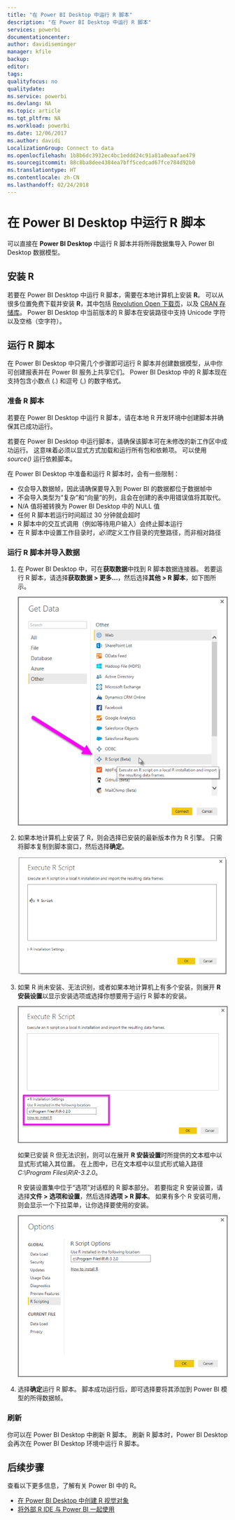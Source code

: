 ```yaml
---
title: "在 Power BI Desktop 中运行 R 脚本"
description: "在 Power BI Desktop 中运行 R 脚本"
services: powerbi
documentationcenter: 
author: davidiseminger
manager: kfile
backup: 
editor: 
tags: 
qualityfocus: no
qualitydate: 
ms.service: powerbi
ms.devlang: NA
ms.topic: article
ms.tgt_pltfrm: NA
ms.workload: powerbi
ms.date: 12/06/2017
ms.author: davidi
LocalizationGroup: Connect to data
ms.openlocfilehash: 1b8b6dc3932ec4bc1eddd24c91a81a0eaafae479
ms.sourcegitcommit: 88c8ba8dee4384ea7bff5cedcad67fce784d92b0
ms.translationtype: HT
ms.contentlocale: zh-CN
ms.lasthandoff: 02/24/2018
---
```

# <a name="run-r-scripts-in-power-bi-desktop"></a>在 Power BI Desktop 中运行 R 脚本
可以直接在 **Power BI Desktop** 中运行 R 脚本并将所得数据集导入 Power BI Desktop 数据模型。

## <a name="install-r"></a>安装 R
若要在 Power BI Desktop 中运行 R 脚本，需要在本地计算机上安装 **R**。 可以从很多位置免费下载并安装 **R**，其中包括 [Revolution Open 下载页](https://mran.revolutionanalytics.com/download/)，以及 [CRAN 存储库](https://cran.r-project.org/bin/windows/base/)。 Power BI Desktop 中当前版本的 R 脚本在安装路径中支持 Unicode 字符以及空格（空字符）。

## <a name="run-r-scripts"></a>运行 R 脚本
在 Power BI Desktop 中只需几个步骤即可运行 R 脚本并创建数据模型，从中你可创建报表并在 Power BI 服务上共享它们。 Power BI Desktop 中的 R 脚本现在支持包含小数点 (.) 和逗号 (,) 的数字格式。

### <a name="prepare-an-r-script"></a>准备 R 脚本
若要在 Power BI Desktop 中运行 R 脚本，请在本地 R 开发环境中创建脚本并确保其已成功运行。

若要在 Power BI Desktop 中运行脚本，请确保该脚本可在未修改的新工作区中成功运行。 这意味着必须以显式方式加载和运行所有包和依赖项。 可以使用 *source()* 运行依赖脚本。

在 Power BI Desktop 中准备和运行 R 脚本时，会有一些限制：

* 仅会导入数据帧，因此请确保要导入到 Power BI 的数据都位于数据帧中
* 不会导入类型为“复杂”和“向量”的列，且会在创建的表中用错误值将其取代。
* N/A 值将被转换为 Power BI Desktop 中的 NULL 值
* 任何 R 脚本若运行时间超过 30 分钟就会超时
* R 脚本中的交互式调用（例如等待用户输入）会终止脚本运行
* 在 R 脚本中设置工作目录时，*必须*定义工作目录的完整路径，而非相对路径

### <a name="run-your-r-script-and-import-data"></a>运行 R 脚本并导入数据
1. 在 Power BI Desktop 中，可在**获取数据**中找到 R 脚本数据连接器。 若要运行 R 脚本，请选择**获取数据 &gt; 更多...**，然后选择**其他 &gt; R 脚本**，如下图所示。
   
   ![](media/desktop-r-scripts/r-scripts-1.png)
2. 如果本地计算机上安装了 R，则会选择已安装的最新版本作为 R 引擎。 只需将脚本复制到脚本窗口，然后选择**确定**。
   
   ![](media/desktop-r-scripts/r-scripts-2.png)
3. 如果 R 尚未安装、无法识别，或者如果本地计算机上有多个安装，则展开 **R 安装设置**以显示安装选项或选择你想要用于运行 R 脚本的安装。
   
   ![](media/desktop-r-scripts/r-scripts-3.png)
   
   如果已安装 R 但无法识别，则可以在展开 **R 安装设置**时所提供的文本框中以显式形式输入其位置。 在上图中，已在文本框中以显式形式输入路径 *C:\Program Files\R\R-3.2.0*。
   
   R 安装设置集中位于“选项”对话框的 R 脚本部分。 若要指定 R 安装设置，请选择**文件 > 选项和设置**，然后选择**选项 > R 脚本**。 如果有多个 R 安装可用，则会显示一个下拉菜单，让你选择要使用的安装。
   
   ![](media/desktop-r-scripts/r-scripts-4.png)
4. 选择**确定**运行 R 脚本。 脚本成功运行后，即可选择要将其添加到 Power BI 模型的所得数据帧。

### <a name="refresh"></a>刷新
你可以在 Power BI Desktop 中刷新 R 脚本。 刷新 R 脚本时，Power BI Desktop 会再次在 Power BI Desktop 环境中运行 R 脚本。

## <a name="next-steps"></a>后续步骤
查看以下更多信息，了解有关 Power BI 中的 R。

* [在 Power BI Desktop 中创建 R 视觉对象](desktop-r-visuals.md)
* [将外部 R IDE 与 Power BI 一起使用](desktop-r-ide.md)

